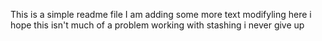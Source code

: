 This is a simple readme file
I am adding some more text
modifyling here
i hope this isn't much of a problem
working with stashing
i never give up
